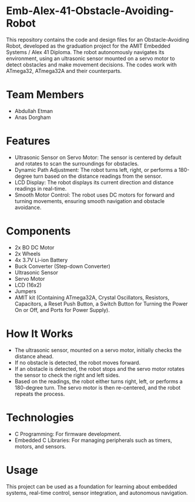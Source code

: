 # Emb-Alex-41-Obstacle-Avoiding-Robot
This repository contains the code and design files for an Obstacle-Avoiding Robot, developed as the graduation project for the AMIT Embedded Systems / Alex 41 Diploma. The robot autonomously navigates its environment, using an ultrasonic sensor mounted on a servo motor to detect obstacles and make movement decisions. The codes work with ATmega32, ATmega32A and their counterparts.

# Team Members 
- Abdullah Etman
- Anas Dorgham


# Features
- Ultrasonic Sensor on Servo Motor: The sensor is centered by default and rotates to scan the surroundings for obstacles.
- Dynamic Path Adjustment: The robot turns left, right, or performs a 180-degree turn based on the distance readings from the sensor.
- LCD Display: The robot displays its current direction and distance readings in real-time.
- Smooth Motor Control: The robot uses DC motors for forward and turning movements, ensuring smooth navigation and obstacle avoidance.
# Components
- 2x BO DC Motor
- 2x Wheels
- 4x 3.7V Li-ion Battery
- Buck Converter (Step-down Converter)
- Ultrasonic Sensor
- Servo Motor
- LCD (16x2)
- Jumpers
- AMIT kit (Containing ATmega32A, Crystal Oscillators, Resistors, Capacitors, a Reset Push Button, a Switch Button for Turning the Power On or Off, and Ports for Power Supply).
# How It Works
- The ultrasonic sensor, mounted on a servo motor, initially checks the distance ahead.
- If no obstacle is detected, the robot moves forward.
- If an obstacle is detected, the robot stops and the servo motor rotates the sensor to check the right and left sides.
- Based on the readings, the robot either turns right, left, or performs a 180-degree turn.
The servo motor is then re-centered, and the robot repeats the process.
# Technologies
- C Programming: For firmware development.
- Embedded C Libraries: For managing peripherals such as timers, motors, and sensors.
# Usage
This project can be used as a foundation for learning about embedded systems, real-time control, sensor integration, and autonomous navigation.
